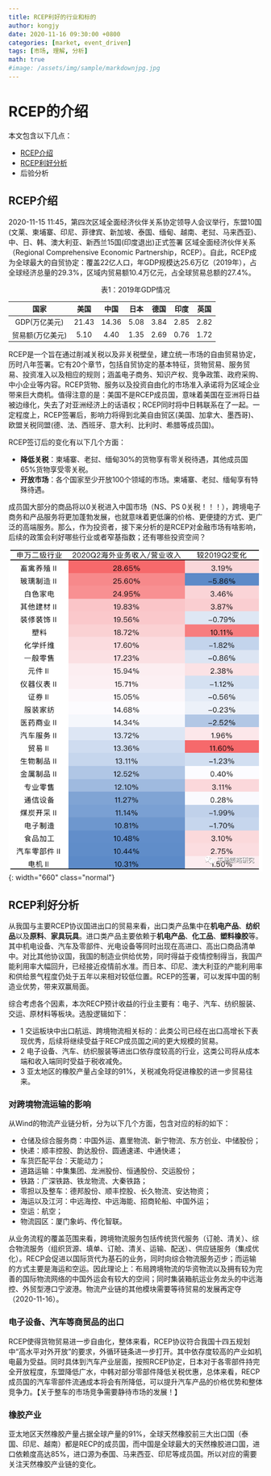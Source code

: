 ```yaml
---
title: RCEP利好的行业和标的
author: kongjy
date: 2020-11-16 09:30:00 +0800
categories: [market, event_driven]
tags: [市场, 理解, 分析]
math: true
#image: /assets/img/sample/markdownjpg.jpg
---
```


# RCEP的介绍

本文包含以下几点：
- [RCEP介绍](#RCEP介绍 "页内跳转")
- [RCEP利好分析](#RCEP利好分析 "页内跳转")
- 后验分析

## RCEP介绍
2020-11-15 11:45，第四次区域全面经济伙伴关系协定领导人会议举行，东盟10国(文莱、柬埔寨、印尼、菲律宾、新加坡、泰国、缅甸、越南、老挝、马来西亚)、中、日、韩、澳大利亚、新西兰15国(印度退出)正式签署 区域全面经济伙伴关系（Regional Comprehensive Economic Partnership，RCEP）。自此，RCEP成为全球最大的自贸协定：覆盖22亿人口，年GDP规模达25.6万亿（2019年），占全球经济总量的29.3%，区域内贸易额10.4万亿元，占全球贸易总额的27.4%。

<center>表1：2019年GDP情况</center>

|国家|美国|中国|日本|德国|印度|英国|
|:-:|:-:|:-:|:-:|:-:|:-:|:-:|
|GDP(万亿美元)|21.43|14.36|5.08|3.84|2.85|2.82|
|贸易额(万亿美元)|5.10|4.40|1.35|2.69|0.76|1.72|


RCEP是一个旨在通过削减关税以及非关税壁垒，建立统一市场的自由贸易协定，历时八年签署。它有20个章节，包括自贸协定的基本特征，货物贸易、服务贸易、投资准入以及相应的规则；涵盖电子商务、知识产权、竞争政策、政府采购、中小企业等内容。RCEP货物、服务以及投资自由化的市场准入承诺将为区域企业带来巨大商机。值得注意的是：美国不是RCEP成员国，意味着美国在亚洲将日益被边缘化，失去了对亚洲经济上的话语权；RCEP同时将中日韩联系在了一起。一定程度上，RCEP签署后，影响力将得到北美自由贸区(美国、加拿大、墨西哥)、欧盟关税同盟(德、法、西班牙、意大利、比利时、希腊等成员国)。


RCEP签订后的变化有以下几个方面：

* **降低关税**：柬埔寨、老挝、缅甸30%的货物享有零关税待遇，其他成员国65%货物享受零关税。
* **开放市场**：各个国家至少开放100个领域的市场。柬埔寨、老挝、缅甸享有特殊待遇。

成员国大部分的商品将以0关税进入中国市场（NS、PS 0关税！！！），跨境电子商务和产品服务将更加蓬勃发展，也就意味着更低廉的价格、更便捷的方式、更广泛的高端服务。那么，作为投资者，接下来分析的是RCEP对金融市场有啥影响，后续的政策会利好哪些行业或者窄基指数；还有哪些投资空间？


![avatar](/assets/img/sample/RCEP_industry.png "avatar"){: width="660" class="normal"}



## RCEP利好分析
从我国与主要RCEP协议国进出口的贸易来看，出口类产品集中在**机电产品**、**纺织品**以及**原料**、**家具玩具**。进口类产品主要依赖于**机电产品**、**化工品**、**塑料橡胶**等。其中机电设备、汽车及零部件、光电设备等同时出现在高进口、高出口商品清单中。对比其他协议国，我国的制造业供给优势，同时得益于疫情控制得当，我国产能利用率大幅回升，已经接近疫情前水准。而日本、印尼、澳大利亚的产能利用率和供给景气程度仍处于五年以来相对较低位置。RCEP的签署，可以发挥中国的制造业优势，带来双赢局面。

<!--下图是浙商证券根据中报披露海外营业收入衡量的各申万二级行业出口依存度（仅统计成分股在5支以上且海外营收占比超过10%的行业），其中畜牧业、玻璃制造、白色家电出口已存读较高，占比均超过25%以上。同时从变化程度来看，塑料、贸易等行业的整体出口依存度提升明显，提升都大于10个点左右。

<center>

![picture](/assets/img/_posts_fig/RCEP_industry.png "MarkDown")

</center> -->

综合考虑各个因素，本次RECP预计收益的行业主要有：电子、汽车、纺织服装、交运、原材料等板块。选股逻辑如下：
* 1 交运板块中出口航运、跨境物流相关标的：此类公司已经在出口高增长下表现优秀，后续将继续受益于RECP成员国之间的更大规模的贸易。
* 2 电子设备、汽车、纺织服装等进出口依存度较高的行业，这类公司将从成本端和收入端同时受益于税收减免。
* 3 亚太地区的橡胶产量占全球的91%，关税减免将促进橡胶的进一步贸易往来。

### 对跨境物流运输的影响
从Wind的物流产业链分析，分为以下几个方面，包含对应的标的如下：
* 仓储及综合服务商：中国外运、嘉里物流、新宁物流、东方创业、中储股份；
* 快递：顺丰控股、韵达股份、圆通速递、中通快递；
* 车货匹配平台：天能动力；
* 道路运输：中集集团、龙洲股份、恒通股份、交运股份；
* 铁路：广深铁路、铁龙物流、大秦铁路；
* 零担以及整车：德邦股份、顺丰控股、长久物流、安达物资；
* 海运以及江河：中远海控、中远海能、招商轮船、中国外运；
* 空运：航空；
* 物流园区：厦门象屿、传化智联。

从业务流程的覆盖范围来看，跨境物流服务包括传统货代服务（订舱、清关）、综合物流服务（组织货源、填单、订舱、清关、运输、配送）、供应链服务（集成优化）。RECP会促进以国际货代为基石的业务，同时向综合物流服务迈步；而运输的方式主要是海运和空运。因此理论上：布局跨境物流的华资物流以及拥有较为完善的国际物流网络的中国外运会有较大的空间；同时集装箱航运业务龙头的中远海控、外贸型港口宁波港。物流产业链的其他模块需要等待贸易的发展再定夺（2020-11-16）。


### 电子设备、汽车等商贸品的出口
RCEP使得货物贸易进一步自由化，整体来看，RCEP协议符合我国十四五规划中“高水平对外开放”的要求，外循环链条进一步打开。其中依存度较高的产业如机电最为受益。同时具体到汽车产业层面，按照RCEP协定，日本对于各零部件持完全开放程度，东盟降低广水，中韩对部分零部件降低关税优惠，总体来看，RECP成员国的汽车零部件流通成本将会有所降低，可以提升汽车产品的价格优势和整体竞争力。【关于整车的市场竞争需要静待市场的发展！】

### 橡胶产业
亚太地区天然橡胶产量占据全球产量的91%，全球天然橡胶前三大出口国（泰国、印尼、越南）都是RECP的成员国，而中国是全球最大的天然橡胶进口国，进口依赖度高达85%，进口源为泰国、马来西亚、印尼等成员国。所以对应的需要关注天然橡胶产业链的变化。

